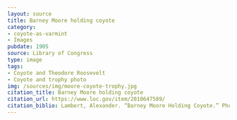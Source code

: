 ```yaml
---
layout: source
title: Barney Moore holding coyote
category: 
- coyote-as-varmint
- Images
pubdate: 1905
source: Library of Congress
type: image
tags: 
- Coyote and Theodore Roosevelt
- Coyote and trophy photo
img: /sources/img/moore-coyote-trophy.jpg
citation_title: Barney Moore holding coyote
citation_url: https://www.loc.gov/item/2010647589/
citation_biblio: Lambert, Alexander. “Barney Moore Holding Coyote.” Photo. Library of Congress, Washington, D.C.  Accessed 
---
```


